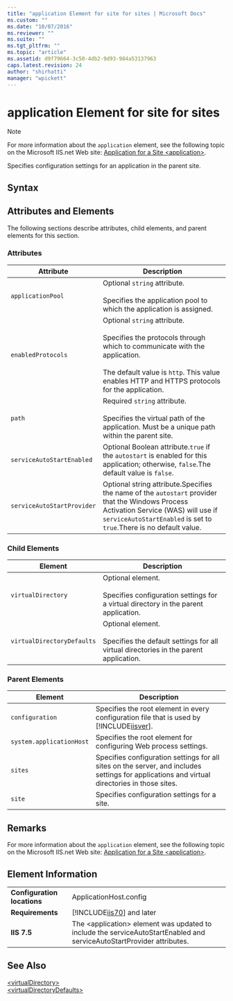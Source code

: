 ```yaml
---
title: "application Element for site for sites | Microsoft Docs"
ms.custom: ""
ms.date: "10/07/2016"
ms.reviewer: ""
ms.suite: ""
ms.tgt_pltfrm: ""
ms.topic: "article"
ms.assetid: d9f79664-3c50-4db2-9d93-984a53137963
caps.latest.revision: 24
author: "shirhatti"
manager: "wpickett"
---
```

# application Element for site for sites
> [!NOTE]
>  For more information about the `application` element, see the following topic on the Microsoft IIS.net Web site: [Application for a Site \<application>](http://www.iis.net/ConfigReference/system.applicationHost/sites/site/application).  
  
 Specifies configuration settings for an application in the parent site.  
  
## Syntax  
  
## Attributes and Elements  
 The following sections describe attributes, child elements, and parent elements for this section.  
  
### Attributes  
  
|Attribute|Description|  
|---------------|-----------------|  
|`applicationPool`|Optional `string` attribute.<br /><br /> Specifies the application pool to which the application is assigned.|  
|`enabledProtocols`|Optional `string` attribute.<br /><br /> Specifies the protocols through which to communicate with the application.<br /><br /> The default value is `http`. This value enables HTTP and HTTPS protocols for the application.|  
|`path`|Required `string` attribute.<br /><br /> Specifies the virtual path of the application. Must be a unique path within the parent site.|  
|`serviceAutoStartEnabled`|Optional Boolean attribute.`true` if the `autostart` is enabled for this application; otherwise, `false`.The default value is `false`.|  
|`serviceAutoStartProvider`|Optional string attribute.Specifies the name of the `autostart` provider that the Windows Process Activation Service (WAS) will use if `serviceAutoStartEnabled` is set to `true`.There is no default value.|  
  
### Child Elements  
  
|Element|Description|  
|-------------|-----------------|  
|`virtualDirectory`|Optional element.<br /><br /> Specifies configuration settings for a virtual directory in the parent application.|  
|`virtualDirectoryDefaults`|Optional element.<br /><br /> Specifies the default settings for all virtual directories in the parent application.|  
  
### Parent Elements  
  
|Element|Description|  
|-------------|-----------------|  
|`configuration`|Specifies the root element in every configuration file that is used by [!INCLUDE[iisver](../../reference/admin/includes/iisver-md.md)].|  
|`system.applicationHost`|Specifies the root element for configuring Web process settings.|  
|`sites`|Specifies configuration settings for all sites on the server, and includes settings for applications and virtual directories in those sites.|  
|`site`|Specifies configuration settings for a site.|  
  
## Remarks  
 For more information about the `application` element, see the following topic on the Microsoft IIS.net Web site: [Application for a Site \<application>](http://www.iis.net/ConfigReference/system.applicationHost/sites/site/application).  
  
## Element Information  
  
|||  
|-|-|  
|**Configuration locations**|ApplicationHost.config|  
|**Requirements**|[!INCLUDE[iis70](../../reference/admin/includes/iis70-md.md)] and later|  
|**IIS 7.5**|The \<application> element was updated to include the serviceAutoStartEnabled and serviceAutoStartProvider attributes.|  
  
## See Also  
 [\<virtualDirectory>](../../reference/admin/virtualdirectory-element-for-application-for-site-for-sites.md)   
 [\<virtualDirectoryDefaults>](../../reference/admin/virtualdirectorydefaults-element-for-application-for-site-for-sites.md)